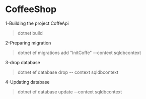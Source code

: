 # CoffeeShop
1-Building the project CoffeApi

> dotnet build

2-Preparing migration

> dotnet ef migrations add "InitCoffe" --context sqldbcontext

3-drop database

> dotnet ef database drop -- context sqldbcontext

4-Updating database

> dotnet ef database update --context sqldbcontext
